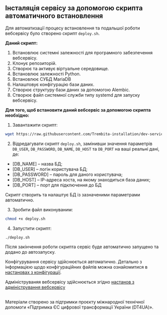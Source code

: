 ## Інсталяція сервісу за допомогою скрипта автоматичного встановлення

Для автоматизації процесу встановлення та подальшої роботи вебсервісу було створено скрипт `deploy.sh`.

**Даний скрипт:**

1. Встановлює системні залежності для програмного забезпечення вебсервісу.
2. Клонує репозиторій.
3. Створює та активує віртуальне середовище.
4. Встановлює залежності Python.
5. Встановлює СУБД MariaDB
6. Налаштовує конфігурацію бази даних.
7. Створює структуру бази даних за допомогою Alembic.
8. Створює файл системної служби типу systemd для запуску вебсервісу.

**Для того, щоб встановити даний вебсервіс за допомогою скрипта необхідно:**

1. Завантажити скрипт:

```bash
wget https://raw.githubusercontent.com/Trembita-installation/dev-services-and-clients/master/service-REST/Python/deploy.sh
```

2. Відредагувати скрипт `deploy.sh`, замінивши значення параметрів `DB_USER`, `DB_PASSWORD`, `DB_NAME`, `DB_HOST` та `DB_PORT` на ваші реальні дані, де:

- [DB_NAME] – назва БД;
- [DB_USER] – логін користувача БД;
- [DB_PASSWORD] – пароль для даного користувача;
- [DB_HOST] – ІР-адреса хоста, на якому знаходиться база даних;
- [DB_PORT] – порт для підключення до БД

Скрипт створить та налаштує БД із зазначеними параметрами автоматично.

3. Зробити файл виконуваним:

```bash
chmod +x deploy.sh
```

4. Запустити скрипт:
```bash
./deploy.sh
```
Після закінчення роботи скрипта сервіс буде автоматично запущено та додано до автозапуску.

Конфігурування сервісу здійснюється автоматично. Детально з інформацією щодо конфігураційних файлів можна ознайомитися в [настановах з конфігурації](./configuration.md).

Адмініструваняя вебсервісу здійснюється згідно [настанов з адміністрування вебсервісу](/README.md#Адміністрування-сервісу)

##
Матеріали створено за підтримки проєкту міжнародної технічної допомоги «Підтримка ЄС цифрової трансформації України (DT4UA)».
